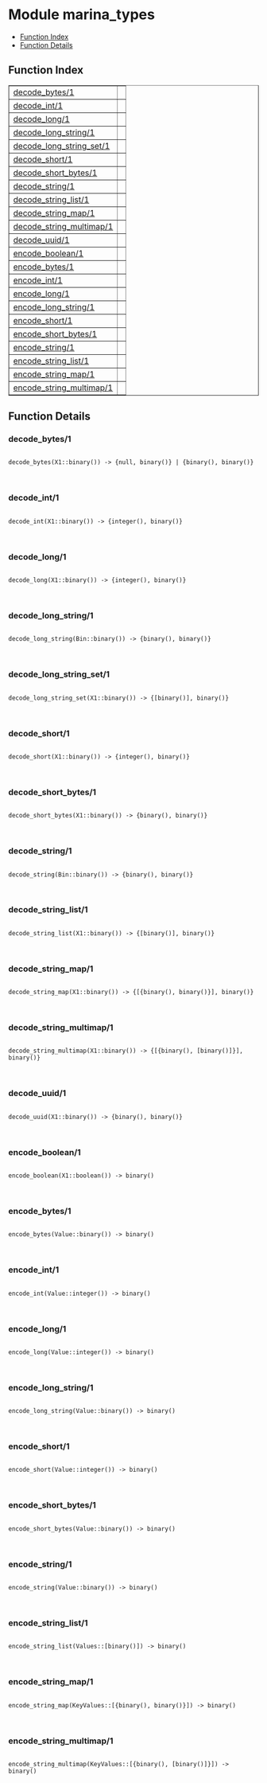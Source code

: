

# Module marina_types #
* [Function Index](#index)
* [Function Details](#functions)

<a name="index"></a>

## Function Index ##


<table width="100%" border="1" cellspacing="0" cellpadding="2" summary="function index"><tr><td valign="top"><a href="#decode_bytes-1">decode_bytes/1</a></td><td></td></tr><tr><td valign="top"><a href="#decode_int-1">decode_int/1</a></td><td></td></tr><tr><td valign="top"><a href="#decode_long-1">decode_long/1</a></td><td></td></tr><tr><td valign="top"><a href="#decode_long_string-1">decode_long_string/1</a></td><td></td></tr><tr><td valign="top"><a href="#decode_long_string_set-1">decode_long_string_set/1</a></td><td></td></tr><tr><td valign="top"><a href="#decode_short-1">decode_short/1</a></td><td></td></tr><tr><td valign="top"><a href="#decode_short_bytes-1">decode_short_bytes/1</a></td><td></td></tr><tr><td valign="top"><a href="#decode_string-1">decode_string/1</a></td><td></td></tr><tr><td valign="top"><a href="#decode_string_list-1">decode_string_list/1</a></td><td></td></tr><tr><td valign="top"><a href="#decode_string_map-1">decode_string_map/1</a></td><td></td></tr><tr><td valign="top"><a href="#decode_string_multimap-1">decode_string_multimap/1</a></td><td></td></tr><tr><td valign="top"><a href="#decode_uuid-1">decode_uuid/1</a></td><td></td></tr><tr><td valign="top"><a href="#encode_boolean-1">encode_boolean/1</a></td><td></td></tr><tr><td valign="top"><a href="#encode_bytes-1">encode_bytes/1</a></td><td></td></tr><tr><td valign="top"><a href="#encode_int-1">encode_int/1</a></td><td></td></tr><tr><td valign="top"><a href="#encode_long-1">encode_long/1</a></td><td></td></tr><tr><td valign="top"><a href="#encode_long_string-1">encode_long_string/1</a></td><td></td></tr><tr><td valign="top"><a href="#encode_short-1">encode_short/1</a></td><td></td></tr><tr><td valign="top"><a href="#encode_short_bytes-1">encode_short_bytes/1</a></td><td></td></tr><tr><td valign="top"><a href="#encode_string-1">encode_string/1</a></td><td></td></tr><tr><td valign="top"><a href="#encode_string_list-1">encode_string_list/1</a></td><td></td></tr><tr><td valign="top"><a href="#encode_string_map-1">encode_string_map/1</a></td><td></td></tr><tr><td valign="top"><a href="#encode_string_multimap-1">encode_string_multimap/1</a></td><td></td></tr></table>


<a name="functions"></a>

## Function Details ##

<a name="decode_bytes-1"></a>

### decode_bytes/1 ###

<pre><code>
decode_bytes(X1::binary()) -&gt; {null, binary()} | {binary(), binary()}
</code></pre>
<br />

<a name="decode_int-1"></a>

### decode_int/1 ###

<pre><code>
decode_int(X1::binary()) -&gt; {integer(), binary()}
</code></pre>
<br />

<a name="decode_long-1"></a>

### decode_long/1 ###

<pre><code>
decode_long(X1::binary()) -&gt; {integer(), binary()}
</code></pre>
<br />

<a name="decode_long_string-1"></a>

### decode_long_string/1 ###

<pre><code>
decode_long_string(Bin::binary()) -&gt; {binary(), binary()}
</code></pre>
<br />

<a name="decode_long_string_set-1"></a>

### decode_long_string_set/1 ###

<pre><code>
decode_long_string_set(X1::binary()) -&gt; {[binary()], binary()}
</code></pre>
<br />

<a name="decode_short-1"></a>

### decode_short/1 ###

<pre><code>
decode_short(X1::binary()) -&gt; {integer(), binary()}
</code></pre>
<br />

<a name="decode_short_bytes-1"></a>

### decode_short_bytes/1 ###

<pre><code>
decode_short_bytes(X1::binary()) -&gt; {binary(), binary()}
</code></pre>
<br />

<a name="decode_string-1"></a>

### decode_string/1 ###

<pre><code>
decode_string(Bin::binary()) -&gt; {binary(), binary()}
</code></pre>
<br />

<a name="decode_string_list-1"></a>

### decode_string_list/1 ###

<pre><code>
decode_string_list(X1::binary()) -&gt; {[binary()], binary()}
</code></pre>
<br />

<a name="decode_string_map-1"></a>

### decode_string_map/1 ###

<pre><code>
decode_string_map(X1::binary()) -&gt; {[{binary(), binary()}], binary()}
</code></pre>
<br />

<a name="decode_string_multimap-1"></a>

### decode_string_multimap/1 ###

<pre><code>
decode_string_multimap(X1::binary()) -&gt; {[{binary(), [binary()]}], binary()}
</code></pre>
<br />

<a name="decode_uuid-1"></a>

### decode_uuid/1 ###

<pre><code>
decode_uuid(X1::binary()) -&gt; {binary(), binary()}
</code></pre>
<br />

<a name="encode_boolean-1"></a>

### encode_boolean/1 ###

<pre><code>
encode_boolean(X1::boolean()) -&gt; binary()
</code></pre>
<br />

<a name="encode_bytes-1"></a>

### encode_bytes/1 ###

<pre><code>
encode_bytes(Value::binary()) -&gt; binary()
</code></pre>
<br />

<a name="encode_int-1"></a>

### encode_int/1 ###

<pre><code>
encode_int(Value::integer()) -&gt; binary()
</code></pre>
<br />

<a name="encode_long-1"></a>

### encode_long/1 ###

<pre><code>
encode_long(Value::integer()) -&gt; binary()
</code></pre>
<br />

<a name="encode_long_string-1"></a>

### encode_long_string/1 ###

<pre><code>
encode_long_string(Value::binary()) -&gt; binary()
</code></pre>
<br />

<a name="encode_short-1"></a>

### encode_short/1 ###

<pre><code>
encode_short(Value::integer()) -&gt; binary()
</code></pre>
<br />

<a name="encode_short_bytes-1"></a>

### encode_short_bytes/1 ###

<pre><code>
encode_short_bytes(Value::binary()) -&gt; binary()
</code></pre>
<br />

<a name="encode_string-1"></a>

### encode_string/1 ###

<pre><code>
encode_string(Value::binary()) -&gt; binary()
</code></pre>
<br />

<a name="encode_string_list-1"></a>

### encode_string_list/1 ###

<pre><code>
encode_string_list(Values::[binary()]) -&gt; binary()
</code></pre>
<br />

<a name="encode_string_map-1"></a>

### encode_string_map/1 ###

<pre><code>
encode_string_map(KeyValues::[{binary(), binary()}]) -&gt; binary()
</code></pre>
<br />

<a name="encode_string_multimap-1"></a>

### encode_string_multimap/1 ###

<pre><code>
encode_string_multimap(KeyValues::[{binary(), [binary()]}]) -&gt; binary()
</code></pre>
<br />


